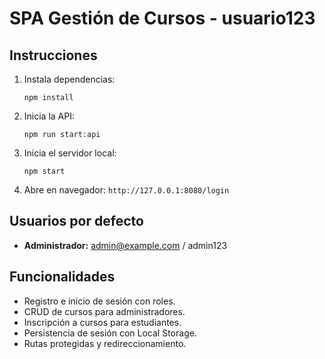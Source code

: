 # SPA Gestión de Cursos - usuario123

## Instrucciones

1. Instala dependencias:
   ```
   npm install
   ```

2. Inicia la API:
   ```
   npm run start:api
   ```

3. Inicia el servidor local:
   ```
   npm start
   ```

4. Abre en navegador: `http://127.0.0.1:8080/login`

## Usuarios por defecto

- **Administrador:** admin@example.com / admin123

## Funcionalidades

- Registro e inicio de sesión con roles.
- CRUD de cursos para administradores.
- Inscripción a cursos para estudiantes.
- Persistencia de sesión con Local Storage.
- Rutas protegidas y redireccionamiento.
